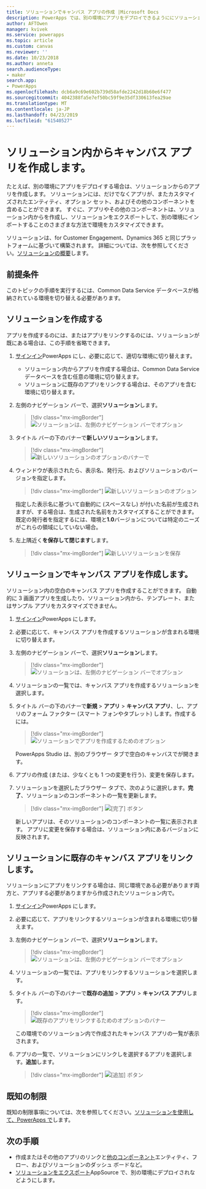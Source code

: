 ```yaml
---
title: ソリューションでキャンバス アプリの作成 |Microsoft Docs
description: PowerApps では、別の環境にアプリをデプロイできるようににソリューションでキャンバス アプリを作成します。
author: AFTOwen
manager: kvivek
ms.service: powerapps
ms.topic: article
ms.custom: canvas
ms.reviewer: ''
ms.date: 10/23/2018
ms.author: anneta
search.audienceType:
- maker
search.app:
- PowerApps
ms.openlocfilehash: dcb6a9c69e602b739d58afde2242d18b60e6f477
ms.sourcegitcommit: 4042388fa5e7ef50bc59f9e35df330613fea29ae
ms.translationtype: MT
ms.contentlocale: ja-JP
ms.lasthandoff: 04/23/2019
ms.locfileid: "61540527"
---
```

# <a name="create-a-canvas-app-from-within-a-solution"></a>ソリューション内からキャンバス アプリを作成します。

たとえば、別の環境にアプリをデプロイする場合は、ソリューションからのアプリを作成します。 ソリューションには、だけでなくアプリが、またカスタマイズされたエンティティ、オプション セット、およびその他のコンポーネントを含めることができます。 すぐに、アプリやその他のコンポーネントは、ソリューション内からを作成し、ソリューションをエクスポートして、別の環境にインポートすることのさまざまな方法で環境をカスタマイズできます。

ソリューションは、for Customer Engagement、Dynamics 365 と同じプラットフォームに基づいて構築されます。 詳細については、次を参照してください。[ソリューションの概要](../common-data-service/solutions-overview.md)します。

## <a name="prerequisite"></a>前提条件

このトピックの手順を実行するには、Common Data Service データベースが格納されている環境を切り替える必要があります。

## <a name="create-a-solution"></a>ソリューションを作成する

アプリを作成するのには、またはアプリをリンクするのには、ソリューションが既にある場合は、この手順を省略できます。

1. [サインイン](https://web.powerapps.com?utm_source=padocs&utm_medium=linkinadoc&utm_campaign=referralsfromdoc)PowerApps にし、必要に応じて、適切な環境に切り替えます。

    - ソリューション内からアプリを作成する場合は、Common Data Service データベースを含む任意の環境に切り替えます。
    - ソリューションに既存のアプリをリンクする場合は、そのアプリを含む環境に切り替えます。

1. 左側のナビゲーション バーで、選択**ソリューション**します。

    > [!div class="mx-imgBorder"]
    > ![ソリューションは、左側のナビゲーション バーでオプション](./media/add-app-solution/left-nav.png "左側のナビゲーション バーで、ソリューション オプション")

1. タイトル バーの下のバナーで**新しいソリューション**します。

    > [!div class="mx-imgBorder"]
    > ![新しいソリューションのオプションのバナーで](./media/add-app-solution/banner-new-solution.png "バナーで新規ソリューション オプション")

1. ウィンドウが表示されたら、表示名、発行元、およびソリューションのバージョンを指定します。

    > [!div class="mx-imgBorder"]
    > ![新しいソリューションのオプション](./media/add-app-solution/configure-new-solution.png "新しいソリューションのオプション")

    指定した表示名に基づいて自動的に (スペースなし) が付いた名前が生成されますが、する場合は、生成された名前をカスタマイズすることができます。 既定の発行者を指定するには、環境と**1.0**バージョンについては特定のニーズがこれらの領域にしていない場合。

1. 左上隅近く**を保存して閉じます**します。

    > [!div class="mx-imgBorder"]
    > ![新しいソリューションを保存](./media/add-app-solution/save-new-solution.png "新しいソリューションを保存")

## <a name="create-a-canvas-app-in-a-solution"></a>ソリューションでキャンバス アプリを作成します。

ソリューション内の空白のキャンバス アプリを作成することができます。 自動的に 3 画面アプリを生成したり、ソリューション内から、テンプレート、またはサンプル アプリをカスタマイズできません。

1. [サインイン](https://web.powerapps.com?utm_source=padocs&utm_medium=linkinadoc&utm_campaign=referralsfromdoc)PowerApps にします。

1. 必要に応じて、キャンバス アプリを作成するソリューションが含まれる環境に切り替えます。

1. 左側のナビゲーション バーで、選択**ソリューション**します。

    > [!div class="mx-imgBorder"]
    > ![ソリューションは、左側のナビゲーション バーでオプション](./media/add-app-solution/left-nav.png "左側のナビゲーション バーで、ソリューション オプション")

1. ソリューションの一覧では、キャンバス アプリを作成するソリューションを選択します。

1. タイトル バーの下のバナーで**新規** > **アプリ** > **キャンバス アプリ**、し、アプリのフォーム ファクター (スマート フォンやタブレット) します。作成するには。

    > [!div class="mx-imgBorder"]
    > ![ソリューションでアプリを作成するためのオプション](./media/add-app-solution/new-option.png "ソリューションでアプリを作成するためのオプション")

    PowerApps Studio は、別のブラウザー タブで空白のキャンバスでが開きます。

1. アプリの作成 (または、少なくとも 1 つの変更を行う)、変更を保存します。

1. ソリューションを選択したブラウザー タブで、次のように選択します。**完了**、ソリューションのコンポーネントの一覧を更新します。

    > [!div class="mx-imgBorder"]
    > ![[完了] ボタン](./media/add-app-solution/done-button.png "[完了] ボタン")

    新しいアプリは、そのソリューションのコンポーネントの一覧に表示されます。 アプリに変更を保存する場合は、ソリューション内にあるバージョンに反映されます。

## <a name="link-an-existing-canvas-app-to-a-solution"></a>ソリューションに既存のキャンバス アプリをリンクします。

ソリューションにアプリをリンクする場合は、同じ環境である必要があります両方と、アプリする必要がありますから作成されたソリューション内で。

1. [サインイン](https://web.powerapps.com?utm_source=padocs&utm_medium=linkinadoc&utm_campaign=referralsfromdoc)PowerApps にします。

1. 必要に応じて、アプリをリンクするソリューションが含まれる環境に切り替えます。

1. 左側のナビゲーション バーで、選択**ソリューション**します。

    > [!div class="mx-imgBorder"]
    > ![ソリューションは、左側のナビゲーション バーでオプション](./media/add-app-solution/left-nav.png "左側のナビゲーション バーで、ソリューション オプション")

1. ソリューションの一覧では、アプリをリンクするソリューションを選択します。

1. タイトル バーの下のバナーで**既存の追加** > **アプリ** > **キャンバス アプリ**します。

    > [!div class="mx-imgBorder"]
    > ![既存のアプリをリンクするためのオプションのバナー](./media/add-app-solution/add-existing.png "既存のアプリをリンクするためのオプションのバナー")

    この環境でのソリューション内で作成されたキャンバス アプリの一覧が表示されます。

1. アプリの一覧で、ソリューションにリンクしを選択するアプリを選択します。**追加**します。

    > [!div class="mx-imgBorder"]
    > ![[追加] ボタン](./media/add-app-solution/add-button.png "追加 ボタン")

## <a name="known-limitations"></a>既知の制限

既知の制限事項については、次を参照してください。[ソリューションを使用して、PowerApps で](../common-data-service/use-solution-explorer.md#known-limitations)します。 

## <a name="next-steps"></a>次の手順

- 作成またはその他のアプリのリンクと[他のコンポーネント](../common-data-service/use-solution-explorer.md)エンティティ、フロー、およびソリューションのダッシュ ボードなど。
- [ソリューションをエクスポート](../common-data-service/import-update-export-solutions.md)AppSource で、別の環境にデプロイされなどようにします。

